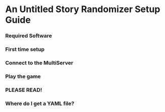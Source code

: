 # An Untitled Story Randomizer Setup Guide
### Required Software

### First time setup

### Connect to the MultiServer

### Play the game

### PLEASE READ!

### Where do I get a YAML file?
